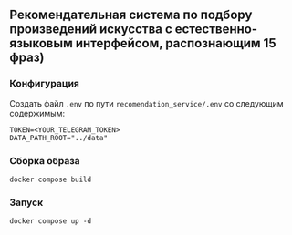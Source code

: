 ## Рекомендательная система по подбору произведений искусства с естественно-языковым интерфейсом, распознающим 15 фраз)

### Конфигурация

Создать файл `.env` по пути `recomendation_service/.env` со следующим содержимым:
```
TOKEN=<YOUR_TELEGRAM_TOKEN>
DATA_PATH_ROOT="../data"
```

### Сборка образа

```
docker compose build 
```

### Запуск

```
docker compose up -d
```
